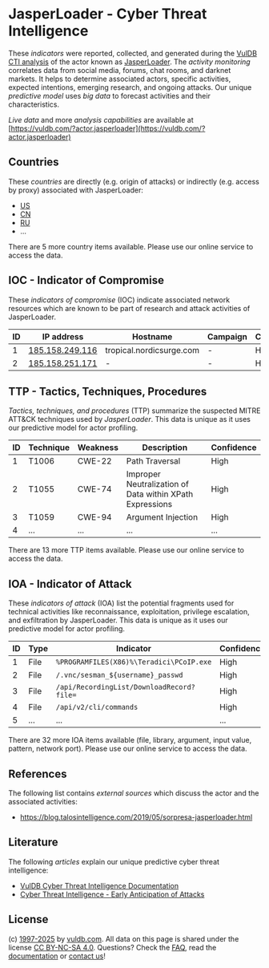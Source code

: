 # JasperLoader - Cyber Threat Intelligence

These _indicators_ were reported, collected, and generated during the [VulDB CTI analysis](https://vuldb.com/?kb.cti) of the actor known as [JasperLoader](https://vuldb.com/?actor.jasperloader). The _activity monitoring_ correlates data from social media, forums, chat rooms, and darknet markets. It helps to determine associated actors, specific activities, expected intentions, emerging research, and ongoing attacks. Our unique _predictive model_ uses _big data_ to forecast activities and their characteristics.

_Live data_ and more _analysis capabilities_ are available at [https://vuldb.com/?actor.jasperloader](https://vuldb.com/?actor.jasperloader)

## Countries

These _countries_ are directly (e.g. origin of attacks) or indirectly (e.g. access by proxy) associated with JasperLoader:

* [US](https://vuldb.com/?country.us)
* [CN](https://vuldb.com/?country.cn)
* [RU](https://vuldb.com/?country.ru)
* ...

There are 5 more country items available. Please use our online service to access the data.

## IOC - Indicator of Compromise

These _indicators of compromise_ (IOC) indicate associated network resources which are known to be part of research and attack activities of JasperLoader.

ID | IP address | Hostname | Campaign | Confidence
-- | ---------- | -------- | -------- | ----------
1 | [185.158.249.116](https://vuldb.com/?ip.185.158.249.116) | tropical.nordicsurge.com | - | High
2 | [185.158.251.171](https://vuldb.com/?ip.185.158.251.171) | - | - | High

## TTP - Tactics, Techniques, Procedures

_Tactics, techniques, and procedures_ (TTP) summarize the suspected MITRE ATT&CK techniques used by _JasperLoader_. This data is unique as it uses our predictive model for actor profiling.

ID | Technique | Weakness | Description | Confidence
-- | --------- | -------- | ----------- | ----------
1 | T1006 | CWE-22 | Path Traversal | High
2 | T1055 | CWE-74 | Improper Neutralization of Data within XPath Expressions | High
3 | T1059 | CWE-94 | Argument Injection | High
4 | ... | ... | ... | ...

There are 13 more TTP items available. Please use our online service to access the data.

## IOA - Indicator of Attack

These _indicators of attack_ (IOA) list the potential fragments used for technical activities like reconnaissance, exploitation, privilege escalation, and exfiltration by JasperLoader. This data is unique as it uses our predictive model for actor profiling.

ID | Type | Indicator | Confidence
-- | ---- | --------- | ----------
1 | File | `%PROGRAMFILES(X86)%\Teradici\PCoIP.exe` | High
2 | File | `/.vnc/sesman_${username}_passwd` | High
3 | File | `/api/RecordingList/DownloadRecord?file=` | High
4 | File | `/api/v2/cli/commands` | High
5 | ... | ... | ...

There are 32 more IOA items available (file, library, argument, input value, pattern, network port). Please use our online service to access the data.

## References

The following list contains _external sources_ which discuss the actor and the associated activities:

* https://blog.talosintelligence.com/2019/05/sorpresa-jasperloader.html

## Literature

The following _articles_ explain our unique predictive cyber threat intelligence:

* [VulDB Cyber Threat Intelligence Documentation](https://vuldb.com/?kb.cti)
* [Cyber Threat Intelligence - Early Anticipation of Attacks](https://www.scip.ch/en/?labs.20201022)

## License

(c) [1997-2025](https://vuldb.com/?kb.changelog) by [vuldb.com](https://vuldb.com/?kb.about). All data on this page is shared under the license [CC BY-NC-SA 4.0](https://creativecommons.org/licenses/by-nc-sa/4.0/). Questions? Check the [FAQ](https://vuldb.com/?kb.faq), read the [documentation](https://vuldb.com/?kb) or [contact us](https://vuldb.com/?contact)!
